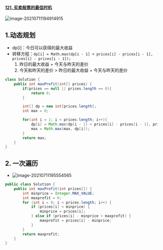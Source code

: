 #### [121. 买卖股票的最佳时机](https://leetcode-cn.com/problems/best-time-to-buy-and-sell-stock/)

![image-20210711194914915](https://raw.githubusercontent.com/TWDH/Leetcode-From-Zero/pictures/img/image-20210711194914915.png)

## 1.动态规划

- dp[i]：今日可以获得的最大收益
- 转移方程：`dp[i] = Math.max(dp[i - 1] + prices[i] - prices[i - 1], prices[i] - prices[i - 1]);`
  1. 昨日的最大收益 + 今天与昨天的差价
  2. 今天和昨天的差价 > 昨日的最大收益 + 今天与昨天的差价

```java
class Solution {
    public int maxProfit(int[] prices) {
        if(prices == null || prices.length == 0){
            return 0;
        }

        int[] dp = new int[prices.length];
        int max = 0;

        for(int i = 1; i < prices.length; i++){
            dp[i] = Math.max(dp[i - 1] + prices[i] - prices[i - 1], prices[i] - prices[i - 1]);
            max = Math.max(max, dp[i]);
        }
        return max;
    }
}
```

## 2. 一次遍历

- ![image-20210711195554565](https://raw.githubusercontent.com/TWDH/Leetcode-From-Zero/pictures/img/image-20210711195554565.png)

```java
public class Solution {
    public int maxProfit(int prices[]) {
        int minprice = Integer.MAX_VALUE;
        int maxprofit = 0;
        for (int i = 0; i < prices.length; i++) {
            if (prices[i] < minprice) {
                minprice = prices[i];
            } else if (prices[i] - minprice > maxprofit) {
                maxprofit = prices[i] - minprice;
            }
        }
        return maxprofit;
    }
}
```

